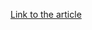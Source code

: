 [Link to the article](https://thehackernews.com/2025/06/iran-linked-bladedfeline-hits-iraqi-and.html)
